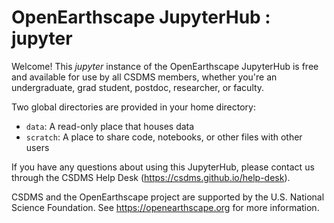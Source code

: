 # OpenEarthscape JupyterHub : jupyter

Welcome! This *jupyter* instance of the OpenEarthscape JupyterHub is free
and available for use by all CSDMS members, whether you're an undergraduate,
grad student, postdoc, researcher, or faculty.

Two global directories are provided in your home directory:

* `data`: A read-only place that houses data
* `scratch`: A place to share code, notebooks, or other files with other users

If you have any questions about using this JupyterHub, please contact us
through the CSDMS Help Desk (https://csdms.github.io/help-desk).

CSDMS and the OpenEarthscape project are supported by the U.S. National Science
Foundation. See https://openearthscape.org for more information.
